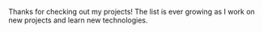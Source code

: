 Thanks for checking out my projects! The list is ever growing as I work on new projects and learn new technologies.
